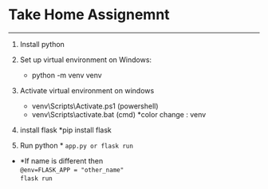 # Take Home Assignemnt
<hr>

1. Install python

2. Set up virtual environment
    on Windows: 
    * python -m venv venv 

3. Activate virtual environment
    on windows 
    * venv\Scripts\Activate.ps1 (powershell)
    * venv\Scripts\activate.bat (cmd)
    *color change : venv

4. install flask 
    *pip install flask

5. Run python 
        * ` app.py or flask run `
        
* *If name is different then
        <br>
         ` @env=FLASK_APP = "other_name" `
         <br>
         ` flask run `
